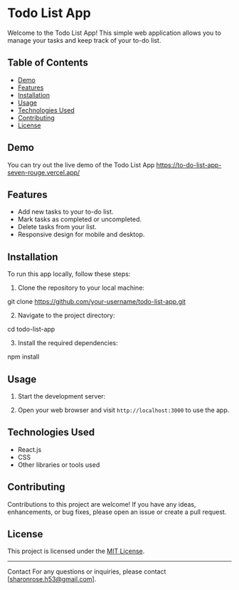 # Todo List App

Welcome to the Todo List App! This simple web application allows you to manage your tasks and keep track of your to-do list.

## Table of Contents
- [Demo](#demo)
- [Features](#features)
- [Installation](#installation)
- [Usage](#usage)
- [Technologies Used](#technologies-used)
- [Contributing](#contributing)
- [License](#license)

## Demo
You can try out the live demo of the Todo List App https://to-do-list-app-seven-rouge.vercel.app/

## Features
- Add new tasks to your to-do list.
- Mark tasks as completed or uncompleted.
- Delete tasks from your list.
- Responsive design for mobile and desktop.

## Installation
To run this app locally, follow these steps:

1. Clone the repository to your local machine:

git clone https://github.com/your-username/todo-list-app.git

2. Navigate to the project directory:

cd todo-list-app

3. Install the required dependencies:

npm install

## Usage
1. Start the development server:

2. Open your web browser and visit `http://localhost:3000` to use the app.

## Technologies Used
- React.js
- CSS
- Other libraries or tools used

## Contributing
Contributions to this project are welcome! If you have any ideas, enhancements, or bug fixes, please open an issue or create a pull request.

## License
This project is licensed under the [MIT License](LICENSE).

---

Contact
For any questions or inquiries, please contact [sharonrose.h53@gmail.com].
